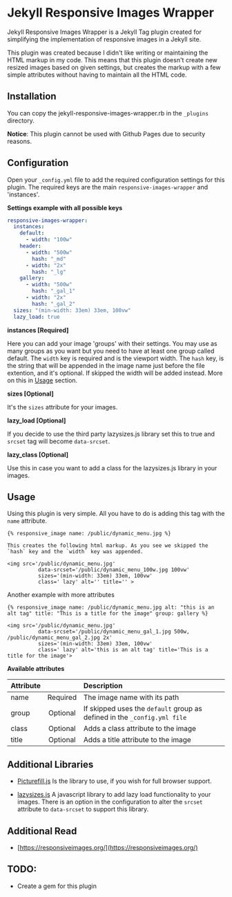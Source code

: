 # Jekyll Responsive Images Wrapper

Jekyll Responsive Images Wrapper is a Jekyll Tag plugin created for simplifying the implementation of responsive images in a Jekyll site.

This plugin was created because I didn't like writing or maintaining the HTML markup in my code.
This means that this plugin doesn't create new resized images based on given settings, but creates the markup with a few simple attributes without having to maintain all the HTML code.

## Installation

You can copy the jekyll-responsive-images-wrapper.rb in the `_plugins` directory.

**Notice**: This plugin cannot be used with Github Pages due to security reasons.

## Configuration

Open your `_config.yml` file to add the required configuration settings for this plugin.
The required keys are the main `responsive-images-wrapper` and 'instances'.

**Settings example with all possible keys**

``` yaml
responsive-images-wrapper:
  instances:
    default:
      - width: "100w"
    header:
      - width: "500w"
        hash: "_md"
      - width: "2x"
        hash: "_lg"
    gallery:
      - width: "500w"
        hash: "_gal_1"
      - width: "2x"
        hash: "_gal_2"
  sizes: "(min-width: 33em) 33em, 100vw"
  lazy_load: true

```
**instances [Required]**

Here you can add your image 'groups' with their settings. You may use as many groups as you want but you need to have at least one group called default. The `width` key is required and is the viewport width. The `hash` key, is the string that will be appended in the image name just before the file extention, and it's optional. If skipped the width will be added instead. More on this in [Usage](#Usage) section.

**sizes [Optional]**

It's the `sizes` attribute for your images.

**lazy_load [Optional]**

If you decide to use the third party lazysizes.js library set this to true and `srcset` tag will become `data-srcset`.

**lazy_class [Optional]**

Use this in case you want to add a class for the lazysizes.js library in your images.


## Usage
Using this plugin is very simple. All you have to do is adding this tag with the `name` attribute.


```
{% responsive_image name: /public/dynamic_menu.jpg %}

This creates the following html markup. As you see we skipped the `hash` key and the `width` key was appended.

<img src='/public/dynamic_menu.jpg'
          data-srcset='/public/dynamic_menu_100w.jpg 100vw'
          sizes='(min-width: 33em) 33em, 100vw'
          class=' lazy' alt='' title='' >

```

Another example with more attributes

```
{% responsive_image name: /public/dynamic_menu.jpg alt: "this is an alt tag" title: "This is a title for the image" group: gallery %}

<img src='/public/dynamic_menu.jpg'
          data-srcset='/public/dynamic_menu_gal_1.jpg 500w, /public/dynamic_menu_gal_2.jpg 2x'
          sizes='(min-width: 33em) 33em, 100vw'
          class=' lazy' alt='this is an alt tag' title='This is a title for the image'>
```

**Available attributes**

| Attribute        |             | Description                                                              |
| ---------------- |:-----------:| :------------------------------------------------------------------------|
| name             | Required    | The image name with its path                                             |
| group            | Optional    | If skipped uses the `default` group as defined in the `_config.yml file` |
| class            | Optional    | Adds a class attribute to the image                                      |
| title            | Optional    | Adds a title attribute to the image                                      |

## Additional Libraries

* [Picturefill.js](https://github.com/scottjehl/picturefill)
Is the library to use, if you wish for full browser support.

* [lazysizes.js](https://github.com/aFarkas/lazysizes) A javascript library to add lazy load functionality to your images.
There is an option in the configuration to alter the `srcset` attribute to `data-srcset` to support this library.

## Additional Read

* [https://responsiveimages.org/](https://responsiveimages.org/)

## TODO:
* Create a gem for this plugin
